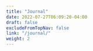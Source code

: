 ```yaml
---
title: "Journal"
date: 2022-07-27T06:09:20-04:00
draft: false
excludeFromTopNav: false
link: "/journal/"
weight: 2
---
```

